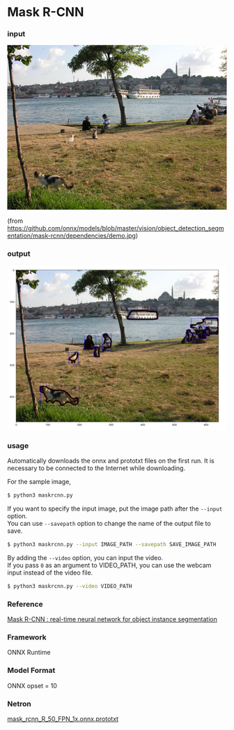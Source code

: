 # Mask R-CNN

### input
![input image](demo.jpg)

(from https://github.com/onnx/models/blob/master/vision/object_detection_segmentation/mask-rcnn/dependencies/demo.jpg)

### output
![output_image](output.png)

### usage
Automatically downloads the onnx and prototxt files on the first run.
It is necessary to be connected to the Internet while downloading.

For the sample image,
``` bash
$ python3 maskrcnn.py
```

If you want to specify the input image, put the image path after the `--input` option.  
You can use `--savepath` option to change the name of the output file to save.
```bash
$ python3 maskrcnn.py --input IMAGE_PATH --savepath SAVE_IMAGE_PATH
```

By adding the `--video` option, you can input the video.   
If you pass `0` as an argument to VIDEO_PATH, you can use the webcam input instead of the video file.
```bash
$ python3 maskrcnn.py --video VIDEO_PATH
```

### Reference

[Mask R-CNN : real-time neural network for object instance segmentation](https://github.com/onnx/models/tree/master/vision/object_detection_segmentation/mask-rcnn)


### Framework
ONNX Runtime

### Model Format
ONNX opset = 10


### Netron

[mask_rcnn_R_50_FPN_1x.onnx.prototxt](https://lutzroeder.github.io/netron/?url=https://storage.googleapis.com/ailia-models/mask_rcnn/mask_rcnn_R_50_FPN_1x.onnx.prototxt)
